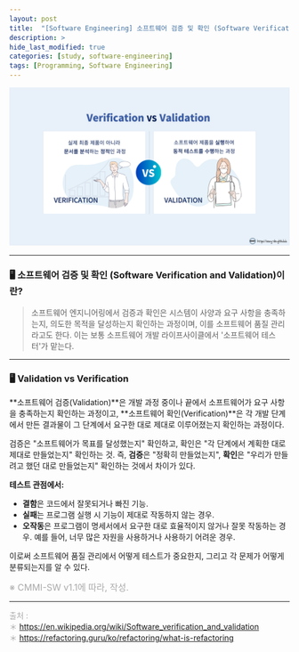 ```yaml
---
layout: post
title:  "[Software Engineering] 소프트웨어 검증 및 확인 (Software Verification and Validation)"
description: >
hide_last_modified: true
categories: [study, software-engineering]
tags: [Programming, Software Engineering]
---
```


<p align="center">
  <img src="../../../assets/img/blog/software_engineering/verication-and-validation.png">
</p>

-----

### 🖥️ 소프트웨어 검증 및 확인 (Software Verification and Validation)이란?
> 소프트웨어 엔지니어링에서 검증과 확인은 시스템이 사양과 요구 사항을 충족하는지, 의도한 목적을 달성하는지 확인하는 과정이며, 이를 소프트웨어 품질 관리라고도 한다.
이는 보통 소프트웨어 개발 라이프사이클에서 '소프트웨어 테스터'가 맡는다. 

-----
### 🖥️ Validation vs Verification

**소프트웨어 검증(Validation)**은 개발 과정 중이나 끝에서 소프트웨어가 요구 사항을 충족하는지 확인하는 과정이고, **소프트웨어 확인(Verification)**은 각 개발 단계에서 만든 결과물이 그 단계에서 요구한 대로 제대로 이루어졌는지 확인하는 과정이다.

검증은 "소프트웨어가 목표를 달성했는지" 확인하고, 확인은 "각 단계에서 계획한 대로 제대로 만들었는지" 확인하는 것. 즉, **검증**은 "정확히 만들었는지", **확인**은 "우리가 만들려고 했던 대로 만들었는지" 확인하는 것에서 차이가 있다.

**테스트 관점에서:**

- **결함**은 코드에서 잘못되거나 빠진 기능.
- **실패**는 프로그램 실행 시 기능이 제대로 작동하지 않는 경우.
- **오작동**은 프로그램이 명세서에서 요구한 대로 효율적이지 않거나 잘못 작동하는 경우. 예를 들어, 너무 많은 자원을 사용하거나 사용하기 어려운 경우.

이로써 소프트웨어 품질 관리에서 어떻게 테스트가 중요한지, 그리고 각 문제가 어떻게 분류되는지를 알 수 있다.

<span style="font-size:16px; color:darkgray;">※ CMMI-SW v1.1에 따라, 작성.</span>

-----

<span style="font-size:14px; color:darkgray;"> 출처 : <br>
＊ https://en.wikipedia.org/wiki/Software_verification_and_validation<br>
＊ https://refactoring.guru/ko/refactoring/what-is-refactoring <br>
</span>